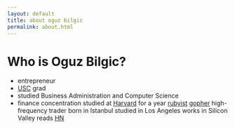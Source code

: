 ```yaml
---
layout: default
title: about oguz bilgic
permalink: about.html
---
```


# Who is Oguz Bilgic?

* entrepreneur
* [USC](http://usc.edu) grad
* studied Business Administration and Computer Science
* finance concentration
studied at [Harvard](http://harvard.edu) for a year
[rubyist](http://ruby-lang.org)
[gopher](http://golang.org)
high-frequency trader
born in Istanbul
studied in Los Angeles
works in Silicon Valley
reads [HN](http://news.ycombinator.com)
